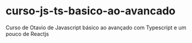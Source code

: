 # curso-js-ts-basico-ao-avancado
Curso de Otavio de Javascript básico ao avançado com Typescript e um pouco de Reactjs
